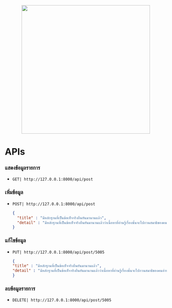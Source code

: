 <p align="center"><a href="https://laravel.com" target="_blank"><img src="https://raw.githubusercontent.com/laravel/art/master/logo-lockup/5%20SVG/2%20CMYK/1%20Full%20Color/laravel-logolockup-cmyk-red.svg" width="400"></a></p>

# APIs

### แสดงข้อมูลรายการ
- `GET| http://127.0.0.1:8000/api/post`
### เพิ่มข้อมูล
- `POST| http://127.0.0.1:8000/api/post`
  ```json
  {
    "title" : "มีหลักฐานที่เป็นข้อเท็จจริงยืนยันมานานแล้ว",
    "detail" : "มีหลักฐานที่เป็นข้อเท็จจริงยืนยันมานานแล้วว่าเนื้อหาที่อ่านรู้เรื่องนั้นจะไปกวนสมาธิของคนอ่านให้เขวไปจากส่วนที้เป็น Layout เรานำ Lorem Ipsum มาใช้เพราะความที่มันมีการกระจายของตัวอักษรธรรมดาๆ แบบพอประมาณ ซึ่งเอามาใช้แทนการเขียนว่า‘ตรงนี้เป็นเนื้อหา, ตรงนี้เป็นเนื้อหา' ได้ และยังทำให้มองดูเหมือนกับภาษาอังกฤษที่อ่านได้ปกติ"
  }
  ```
### แก้ไขข้อมูล
- `PUT| http://127.0.0.1:8000/api/post/5005`
    ```json
  {
    "title" : "มีหลักฐานที่เป็นข้อเท็จจริงยืนยันมานานแล้ว",
    "detail" : "มีหลักฐานที่เป็นข้อเท็จจริงยืนยันมานานแล้วว่าเนื้อหาที่อ่านรู้เรื่องนั้นจะไปกวนสมาธิของคนอ่านให้เขวไปจากส่วนที้เป็น Layout เรานำ Lorem Ipsum มาใช้เพราะความที่มันมีการกระจายของตัวอักษรธรรมดาๆ แบบพอประมาณ ซึ่งเอามาใช้แทนการเขียนว่า‘ตรงนี้เป็นเนื้อหา, ตรงนี้เป็นเนื้อหา' ได้ และยังทำให้มองดูเหมือนกับภาษาอังกฤษที่อ่านได้ปกติ"
  }
  ```
### ลบข้อมูลรายการ
- `DELETE| http://127.0.0.1:8000/api/post/5005`
